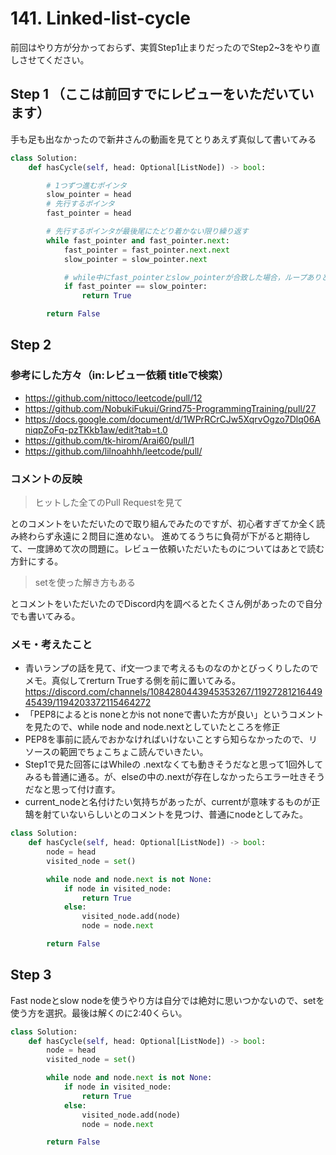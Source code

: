# 141. Linked-list-cycle
前回はやり方が分かっておらず、実質Step1止まりだったのでStep2~3をやり直しさせてください。

## Step 1 （ここは前回すでにレビューをいただいています）
 手も足も出なかったので新井さんの動画を見てとりあえず真似して書いてみる
```Python
class Solution:
    def hasCycle(self, head: Optional[ListNode]) -> bool:

        # 1つずつ進むポインタ
        slow_pointer = head
        # 先行するポインタ
        fast_pointer = head

        # 先行するポインタが最後尾にたどり着かない限り繰り返す
        while fast_pointer and fast_pointer.next:
            fast_pointer = fast_pointer.next.next
            slow_pointer = slow_pointer.next

            # while中にfast_pointerとslow_pointerが合致した場合，ループありと判断
            if fast_pointer == slow_pointer:
                return True

        return False

```

## Step 2
### 参考にした方々（in:レビュー依頼 titleで検索）
- https://github.com/nittoco/leetcode/pull/12
- https://github.com/NobukiFukui/Grind75-ProgrammingTraining/pull/27
- https://docs.google.com/document/d/1WPrRCrCJw5XqrvOgzo7Dlq06AniqpZoFq-pzTKkb1aw/edit?tab=t.0
- https://github.com/tk-hirom/Arai60/pull/1
- https://github.com/lilnoahhh/leetcode/pull/

### コメントの反映
> ヒットした全てのPull Requestを見て

とのコメントをいただいたので取り組んでみたのですが、初心者すぎてか全く読み終わらず永遠に２問目に進めない。
進めてるうちに負荷が下がると期待して、一度諦めて次の問題に。レビュー依頼いただいたものについてはあとで読む方針にする。

> setを使った解き方もある

とコメントをいただいたのでDiscord内を調べるとたくさん例があったので自分でも書いてみる。

### メモ・考えたこと
- 青いランプの話を見て、if文一つまで考えるものなのかとびっくりしたのでメモ。真似してrerturn Trueする側を前に置いてみる。 https://discord.com/channels/1084280443945353267/1192728121644945439/1194203372115464272
- 「PEP8によるとis noneとかis not noneで書いた方が良い」というコメントを見たので、while node and node.nextとしていたところを修正
- PEP8を事前に読んでおかなければいけないことすら知らなかったので、リソースの範囲でちょこちょこ読んでいきたい。
- Step1で見た回答にはWhileの .nextなくても動きそうだなと思って1回外してみるも普通に通る。が、elseの中の.nextが存在しなかったらエラー吐きそうだなと思って付け直す。
- current_nodeと名付けたい気持ちがあったが、currentが意味するものが正鵠を射ていないらしいとのコメントを見つけ、普通にnodeとしてみた。

```Python
class Solution:
    def hasCycle(self, head: Optional[ListNode]) -> bool:
        node = head
        visited_node = set()

        while node and node.next is not None:
            if node in visited_node:
                return True
            else:
                visited_node.add(node)
                node = node.next

        return False
```

## Step 3
Fast nodeとslow nodeを使うやり方は自分では絶対に思いつかないので、setを使う方を選択。最後は解くのに2:40くらい。

```Python
class Solution:
    def hasCycle(self, head: Optional[ListNode]) -> bool:
        node = head
        visited_node = set()

        while node and node.next is not None:
            if node in visited_node:
                return True
            else:
                visited_node.add(node)
                node = node.next

        return False
```

